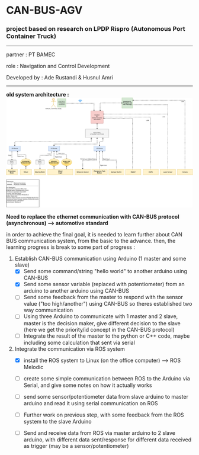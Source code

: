 # CAN-BUS-AGV

### project based on research on LPDP Rispro (Autonomous Port Container Truck)
***
partner : PT BAMEC

role : Navigation and Control Development

Developed by : Ade Rustandi & Husnul Amri
***

**old system architecture :**
![Old system architecture](https://github.com/aderustandi/CAN-BUS-AGV/blob/master/Data/Architecture%20System/New%20Structure-Page-1.png)

**Need to replace the ethernet communication with CAN-BUS protocol (asynchronous) --> automotive standard**

in order to achieve the final goal, it is needed to learn further about CAN BUS communication system, from the basic to the advance. then, the learning progress is break to some part of progress : 
1. Establish CAN-BUS communication using Arduino (1 master and some slave)
   - [x] Send some command/string "hello world" to another arduino using CAN-BUS
   - [x] Send some sensor variable (replaced with potentiometer) from an arduino to another arduino using CAN-BUS
   - [ ] Send some feedback from the master to respond with the sensor value ("too high/another") using CAN-BUS so theres established two way communication
   - [ ] Using three Arduino to communicate with 1 master and 2 slave, master is the decision maker, give different decision to the slave (here we get the priority/id concept in the CAN-BUS protocol)
   - [ ] Integrate the result of the master to the python or C++ code, maybe including some calculation that sent via serial
2. Integrate the communication via ROS system 
   - [x] install the ROS system to Linux (on the office computer) --> ROS Melodic
   - [ ] create some simple communication between ROS to the Arduino via Serial, and give some notes on how it actually works
   - [ ] send some sensor/potentiometer data from slave arduino to master arduino and read it using serial communication on ROS 
   - [ ] Further work on previous step, with some feedback from the ROS system to the slave Arduino
   - [ ] Send and receive data from ROS via master arduino to 2 slave arduino, with different data sent/response for different data received as trigger (may be a sensor/potentiometer)


    






